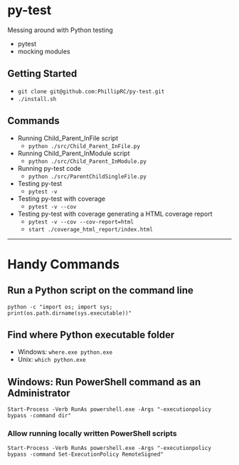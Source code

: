 # py-test

Messing around with Python testing
- pytest
- mocking modules

## Getting Started

- `git clone git@github.com:PhillipRC/py-test.git`
- `./install.sh`

## Commands
- Running Child_Parent_InFile script
  - `python ./src/Child_Parent_InFile.py`
- Running Child_Parent_InModule script
  - `python ./src/Child_Parent_InModule.py`
- Running py-test code
  - `python ./src/ParentChildSingleFile.py`
- Testing py-test
  - `pytest -v`
- Testing py-test with coverage
  - `pytest -v --cov`
- Testing py-test with coverage generating a HTML coverage report
  - `pytest -v --cov --cov-report=html`
  - `start ./coverage_html_report/index.html`

---

# Handy Commands

## Run a Python script on the command line
`python -c "import os; import sys; print(os.path.dirname(sys.executable))"`

## Find where Python executable folder
- Windows: `where.exe python.exe`
- Unix: `which python.exe`

## Windows: Run PowerShell command as an Administrator
`Start-Process -Verb RunAs powershell.exe -Args "-executionpolicy bypass -command dir"`

### Allow running locally written PowerShell scripts
`Start-Process -Verb RunAs powershell.exe -Args "-executionpolicy bypass -command Set-ExecutionPolicy RemoteSigned"`